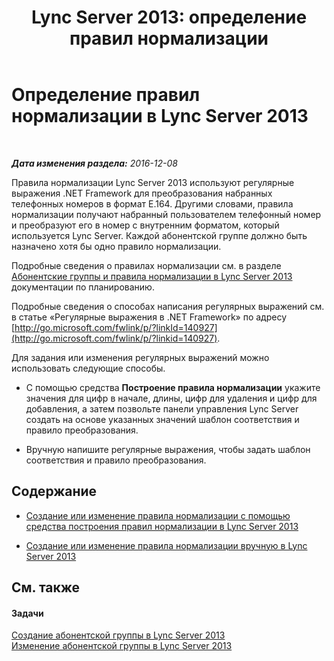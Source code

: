 ﻿---
title: 'Lync Server 2013: определение правил нормализации'
TOCTitle: Определение правил нормализации
ms:assetid: ed31d56c-00b5-4f72-bd9f-beb4100d441f
ms:mtpsurl: https://technet.microsoft.com/ru-ru/library/Gg399071(v=OCS.15)
ms:contentKeyID: 49311574
ms.date: 12/10/2016
mtps_version: v=OCS.15
ms.translationtype: HT
---

# Определение правил нормализации в Lync Server 2013

 

_**Дата изменения раздела:** 2016-12-08_

Правила нормализации Lync Server 2013 используют регулярные выражения .NET Framework для преобразования набранных телефонных номеров в формат E.164. Другими словами, правила нормализации получают набранный пользователем телефонный номер и преобразуют его в номер с внутренним форматом, который используется Lync Server. Каждой абонентской группе должно быть назначено хотя бы одно правило нормализации.

Подробные сведения о правилах нормализации см. в разделе [Абонентские группы и правила нормализации в Lync Server 2013](lync-server-2013-dial-plans-and-normalization-rules.md) документации по планированию.

Подробные сведения о способах написания регулярных выражений см. в статье «Регулярные выражения в .NET Framework» по адресу [http://go.microsoft.com/fwlink/p/?linkId=140927](http://go.microsoft.com/fwlink/p/?linkid=140927).

Для задания или изменения регулярных выражений можно использовать следующие способы.

  - С помощью средства **Построение правила нормализации** укажите значения для цифр в начале, длины, цифр для удаления и цифр для добавления, а затем позвольте панели управления Lync Server создать на основе указанных значений шаблон соответствия и правило преобразования.

  - Вручную напишите регулярные выражения, чтобы задать шаблон соответствия и правило преобразования.

## Содержание

  - [Создание или изменение правила нормализации с помощью средства построения правил нормализации в Lync Server 2013](lync-server-2013-create-or-modify-a-normalization-rule-by-using-build-a-normalization-rule.md)

  - [Создание или изменение правила нормализации вручную в Lync Server 2013](lync-server-2013-create-or-modify-a-normalization-rule-manually.md)

## См. также

#### Задачи

[Создание абонентской группы в Lync Server 2013](lync-server-2013-create-a-dial-plan.md)  
[Изменение абонентской группы в Lync Server 2013](lync-server-2013-modify-a-dial-plan.md)

